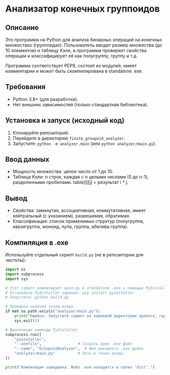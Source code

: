 # Анализатор конечных группоидов

## Описание
Это программа на Python для анализа бинарных операций на конечных множествах (группоидах). Пользователь вводит размер множества (до 10 элементов) и таблицу Кэли, а программа проверяет свойства операции и классифицирует её как полугруппу, группу и т.д.

Программа соответствует PEP8, состоит из модулей, имеет комментарии и может быть скомпилирована в standalone .exe.

## Требования
- Python 3.8+ (для разработки).
- Нет внешних зависимостей (только стандартная библиотека).

## Установка и запуск (исходный код)
1. Клонируйте репозиторий.
2. Перейдите в директорию `finite_groupoid_analyzer`.
3. Запустите: `python -m analyzer.main` (или `python analyzer/main.py`).

## Ввод данных
- Мощность множества: целое число от 1 до 10.
- Таблица Кэли: n строк, каждая с n целыми числами (0 до n-1), разделенными пробелами. table[i][j] = результат i * j.

## Вывод
- Свойства: замкнутая, ассоциативная, коммутативная, имеет нейтральный (с указанием), разрешимая, обратимая.
- Классификация: список применимых структур (полугруппа, квазигруппа, моноид, лупа, группа, абелева группа).

## Компиляция в .exe
Используйте отдельный скрипт `build.py` (не в репозитории для чистоты):
```python
import os
import subprocess
import sys

# Этот скрипт компилирует main.py в standalone .exe с помощью PyInstaller.
# Установите PyInstaller заранее: pip install pyinstaller
# Запустите: python build.py

# Проверка наличия точки входа
if not os.path.exists("analyzer/main.py"):
    print("Ошибка: Запустите скрипт из корневой директории проекта, где находится папка 'analyzer'.")
    sys.exit(1)

# Выполнение команды PyInstaller
subprocess.run([
    "pyinstaller",
    "--onefile",                # Создать один .exe файл
    "--name", "GroupoidAnalyzer",  # Имя выходного .exe файла
    "analyzer/main.py"          # Путь к точке входа
])

print("Компиляция завершена. Файл .exe находится в папке 'dist'.")
